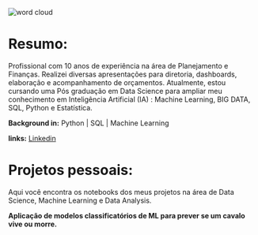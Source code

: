 ![word cloud](https://user-images.githubusercontent.com/48620885/153776527-8e32f566-39be-4a07-b426-03fe987e9fef.PNG)

<h1 align="left">Resumo:</h1>

Profissional com 10 anos de experiência na área de Planejamento e Finanças.
Realizei diversas apresentações para diretoria, dashboards, elaboração e acompanhamento de orçamentos. 
Atualmente, estou cursando uma Pós graduação em Data Science para ampliar meu conhecimento em Inteligência Artificial (IA)
: Machine Learning, BIG DATA, SQL, Python e Estatística.

**Background in:** Python | SQL | Machine Learning 

**links:**
[Linkedin](https://www.linkedin.com/in/felipelopesmeira/)

<h1 align="left">Projetos pessoais:</h1>

Aqui você encontra os notebooks dos meus projetos na área de Data Science, Machine Learning e Data Analysis.

**Aplicação de modelos classificatórios de ML para prever se um cavalo vive ou morre.**
